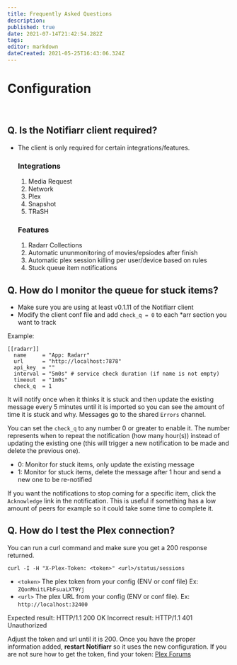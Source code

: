 ```yaml
---
title: Frequently Asked Questions
description: 
published: true
date: 2021-07-14T21:42:54.282Z
tags: 
editor: markdown
dateCreated: 2021-05-25T16:43:06.324Z
---
```


# Configuration
<br>

## Q. Is the Notifiarr client required?

- The client is only required for certain integrations/features.

	### Integrations
    1. Media Request
    1. Network 
    1. Plex 
    1. Snapshot 
    1. TRaSH 

  ### Features
    1. Radarr Collections
    1. Automatic ununmonitoring of movies/epsiodes after finish
    1. Automatic plex session killing per user/device based on rules
    1. Stuck queue item notifications

## Q. How do I monitor the queue for stuck items?

- Make sure you are using at least v0.1.11 of the Notifiarr client
- Modify the client conf file and add `check_q = 0` to each \*arr section you want to track

Example:
```
[[radarr]]
  name     = "App: Radarr"
  url      = "http://localhost:7878"
  api_key  = ""
  interval = "5m0s" # service check duration (if name is not empty)
  timeout  = "1m0s"
  check_q  = 1
```

It will notify once when it thinks it is stuck and then update the existing message every 5 minutes until it is imported so you can see the amount of time it is stuck and why. Messages go to the shared `Errors` channel.

You can set the `check_q` to any number 0 or greater to enable it. The number represents when to repeat the notification (how many hour(s)) instead of updating the existing one (this will trigger a new notification to be made and delete the previous one).

- 0: Monitor for stuck items, only update the existing message
- 1: Monitor for stuck items, delete the message after 1 hour and send a new one to be re-notified

If you want the notifications to stop coming for a specific item, click the `Acknowledge` link in the notification. This is useful if something has a low amount of peers for example so it could take some time to complete it.

## Q. How do I test the Plex connection?

You can run a curl command and make sure you get a 200 response returned. 

```curl -I -H "X-Plex-Token: <token>" <url>/status/sessions```

- `<token>` The plex token from your config (ENV or conf file) Ex: `ZQonMnitLFbFsuaLXT9Yj`
- `<url>` The plex URL from your config (ENV or conf file). Ex: `http://localhost:32400`


Expected result: HTTP/1.1 200 OK
Incorrect result: HTTP/1.1 401 Unauthorized

Adjust the token and url until it is 200. Once you have the proper information added, **restart Notifiarr** so it uses the new configuration. If you are not sure how to get the token, find your token: [Plex Forums](https://support.plex.tv/articles/204059436-finding-an-authentication-token-x-plex-token/)
